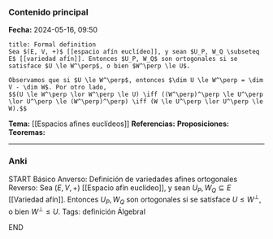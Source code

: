 ### Contenido principal

**Fecha:** 2024-05-16, 09:50

```ad-formal
title: Formal definition
Sea $(E, V, +)$ [[espacio afín euclídeo]], y sean $U_P, W_Q \subseteq E$ [[variedad afín]]. Entonces $U_P, W_Q$ son ortogonales si se satisface $U \le W^\perp$, o bien $W^\perp \le U$.
```

```ad-note
Observamos que si $U \le W^\perp$, entonces $\dim U \le W^\perp = \dim V - \dim W$. Por otro lado,
$$(U \le W^\perp \lor W^\perp \le U) \iff ((W^\perp)^\perp \le U^\perp \lor U^\perp \le (W^\perp)^\perp) \iff (W \le U^\perp \lor U^\perp \le W).$$
```


**Tema:** [[Espacios afines euclídeos]]
**Referencias:**
**Proposiciones:**
**Teoremas:**

---
### Anki

START
Básico
Anverso: Definición de variedades afines ortogonales
Reverso: Sea $(E, V, +)$ [[Espacio afín euclídeo]], y sean $U_P, W_Q \subseteq E$ [[Variedad afín]]. Entonces $U_P, W_Q$ son ortogonales si se satisface $U \le W^\perp$, o bien $W^\perp \le U$.
Tags: definición ÁlgebraI
<!--ID: 1715864620175-->
END
